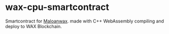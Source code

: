 # wax-cpu-smartcontract

Smartcontract for [Maloanwax](https://maloanwax.me/). made with C++ WebAssembly compiling and deploy to WAX Blockchain.
